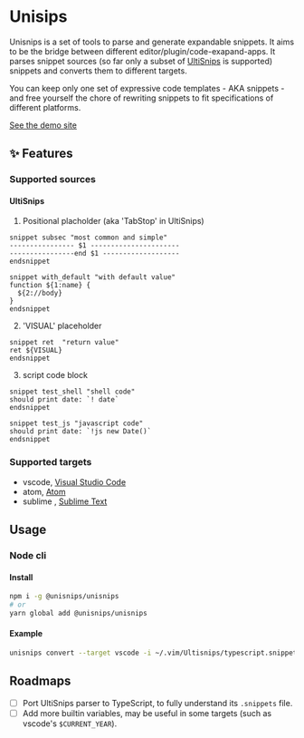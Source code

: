 Unisips
===

Unisnips is a set of tools to parse and generate expandable snippets. It aims to be the bridge between different editor/plugin/code-exapand-apps. It parses snippet sources (so far only a subset of [UltiSnips](https://github.com/SirVer/ultisnips) is supported) snippets and converts them to different targets.

You can keep only one set of expressive code templates - AKA snippets - and free yourself the chore of rewriting snippets to fit specifications of different platforms.

[See the demo site](https://unisnips.netlify.com/)

## :sparkles: Features

### Supported sources

#### UltiSnips

1. Positional placholder (aka 'TabStop' in UltiSnips)

```vim-snippet
snippet subsec "most common and simple"
---------------- $1 ----------------------
----------------end $1 -------------------
endsnippet

snippet with_default "with default value"
function ${1:name} {
  ${2://body}
}
endsnippet
```

2. 'VISUAL' placeholder

```vim-snippet
snippet ret  "return value"
ret ${VISUAL}
endsnippet
```

3. script code block

```vim-snippet
snippet test_shell "shell code"
should print date: `! date`
endsnippet

snippet test_js "javascript code"
should print date: `!js new Date()`
endsnippet
```

### Supported targets

- vscode, [Visual Studio Code](https://code.visualstudio.com/docs/editor/userdefinedsnippets)
- atom, [Atom](https://flight-manual.atom.io/using-atom/sections/snippets/)
- sublime , [Sublime Text](http://www.sublimetext.info/docs/en/extensibility/snippets.html)

## Usage

### Node cli

#### Install

```bash
npm i -g @unisnips/unisnips
# or
yarn global add @unisnips/unisnips
```
#### Example

```bash
unisnips convert --target vscode -i ~/.vim/Ultisnips/typescript.snippets -o ~/vscodesnippets/typescript.json
```

## Roadmaps

- [ ] Port UltiSnips parser to TypeScript, to fully understand its `.snippets` file.
- [ ] Add more builtin variables, may be useful in some targets (such as vscode's `$CURRENT_YEAR`).
